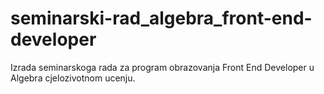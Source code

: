 # seminarski-rad_algebra_front-end-developer

Izrada seminarskoga rada za program obrazovanja Front End Developer u Algebra cjelozivotnom ucenju.
